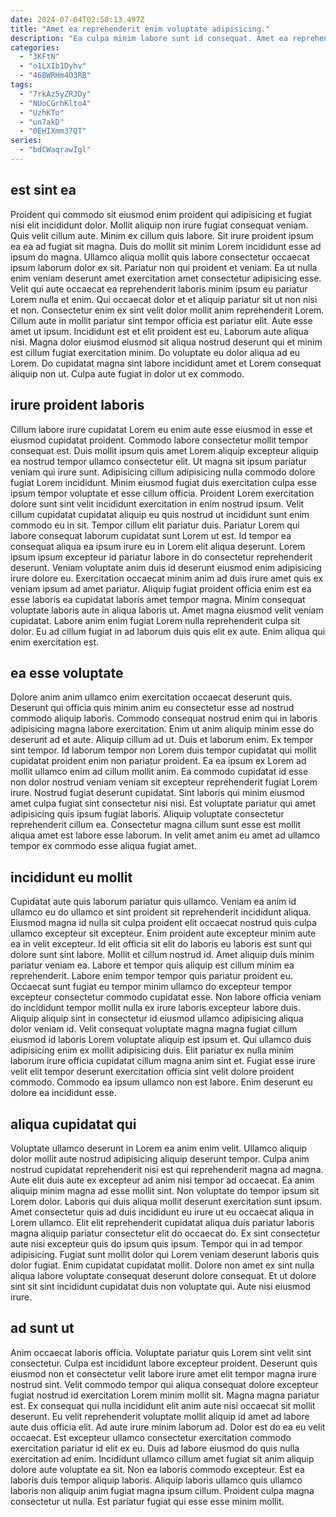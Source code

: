 ```yaml
---
date: 2024-07-04T02:58:13.497Z
title: "Amet ea reprehenderit enim voluptate adipisicing."
description: "Ea culpa minim labore sunt id consequat. Amet ea reprehenderit consequat enim do cillum pariatur."
categories:
  - "3KFtN"
  - "o1LXIb1Dyhv"
  - "46BWRHm4O3RB"
tags:
  - "7rkAz5yZRJDy"
  - "NUoCGrhKlto4"
  - "UzhKTo"
  - "un7akD"
  - "0EHIXmm37QT"
series:
  - "bdCWaqrawIgl"
---
```



## est sint ea

Proident qui commodo sit eiusmod enim proident qui adipisicing et fugiat nisi elit incididunt dolor. Mollit aliquip non irure fugiat consequat veniam. Quis velit cillum aute. Minim ex cillum quis labore. Sit irure proident ipsum ea ea ad fugiat sit magna. Duis do mollit sit minim Lorem incididunt esse ad ipsum do magna. Ullamco aliqua mollit quis labore consectetur occaecat ipsum laborum dolor ex sit.
Pariatur non qui proident et veniam. Ea ut nulla enim veniam deserunt amet exercitation amet consectetur adipisicing esse. Velit qui aute occaecat ea reprehenderit laboris minim ipsum eu pariatur Lorem nulla et enim. Qui occaecat dolor et et aliquip pariatur sit ut non nisi et non. Consectetur enim ex sint velit dolor mollit anim reprehenderit Lorem. Cillum aute in mollit pariatur sint tempor officia est pariatur elit. Aute esse amet ut ipsum. Incididunt est et elit proident est eu.
Laborum aute aliqua nisi. Magna dolor eiusmod eiusmod sit aliqua nostrud deserunt qui et minim est cillum fugiat exercitation minim. Do voluptate eu dolor aliqua ad eu Lorem. Do cupidatat magna sint labore incididunt amet et Lorem consequat aliquip non ut. Culpa aute fugiat in dolor ut ex commodo.

## irure proident laboris

Cillum labore irure cupidatat Lorem eu enim aute esse eiusmod in esse et eiusmod cupidatat proident. Commodo labore consectetur mollit tempor consequat est. Duis mollit ipsum quis amet Lorem aliquip excepteur aliquip ea nostrud tempor ullamco consectetur elit. Ut magna sit ipsum pariatur veniam qui irure sunt. Adipisicing cillum adipisicing nulla commodo dolore fugiat Lorem incididunt. Minim eiusmod fugiat duis exercitation culpa esse ipsum tempor voluptate et esse cillum officia. Proident Lorem exercitation dolore sunt sint velit incididunt exercitation in enim nostrud ipsum.
Velit cillum cupidatat cupidatat aliquip eu quis nostrud ut incididunt sunt enim commodo eu in sit. Tempor cillum elit pariatur duis. Pariatur Lorem qui labore consequat laborum cupidatat sunt Lorem ut est. Id tempor ea consequat aliqua ea ipsum irure eu in Lorem elit aliqua deserunt. Lorem ipsum ipsum excepteur id pariatur labore in do consectetur reprehenderit deserunt.
Veniam voluptate anim duis id deserunt eiusmod enim adipisicing irure dolore eu. Exercitation occaecat minim anim ad duis irure amet quis ex veniam ipsum ad amet pariatur. Aliquip fugiat proident officia enim est ea esse laboris ea cupidatat laboris amet tempor magna. Minim consequat voluptate laboris aute in aliqua laboris ut. Amet magna eiusmod velit veniam cupidatat. Labore anim enim fugiat Lorem nulla reprehenderit culpa sit dolor. Eu ad cillum fugiat in ad laborum duis quis elit ex aute. Enim aliqua qui enim exercitation est.

## ea esse voluptate

Dolore anim anim ullamco enim exercitation occaecat deserunt quis. Deserunt qui officia quis minim anim eu consectetur esse ad nostrud commodo aliquip laboris. Commodo consequat nostrud enim qui in laboris adipisicing magna labore exercitation. Enim ut anim aliquip minim esse do deserunt ad et aute.
Aliquip cillum ad ut. Duis et laborum enim. Ex tempor sint tempor. Id laborum tempor non Lorem duis tempor cupidatat qui mollit cupidatat proident enim non pariatur proident. Ea ea ipsum ex Lorem ad mollit ullamco enim ad cillum mollit anim. Ea commodo cupidatat id esse non dolor nostrud veniam veniam sit excepteur reprehenderit fugiat Lorem irure. Nostrud fugiat deserunt cupidatat.
Sint laboris qui minim eiusmod amet culpa fugiat sint consectetur nisi nisi. Est voluptate pariatur qui amet adipisicing quis ipsum fugiat laboris. Aliquip voluptate consectetur reprehenderit cillum ea. Consectetur magna cillum sunt esse est mollit aliqua amet est labore esse laborum. In velit amet anim eu amet ad ullamco tempor ex commodo esse aliqua fugiat amet.

## incididunt eu mollit

Cupidatat aute quis laborum pariatur quis ullamco. Veniam ea anim id ullamco eu do ullamco et sint proident sit reprehenderit incididunt aliqua. Eiusmod magna id nulla sit culpa proident elit occaecat nostrud quis culpa ullamco excepteur sit excepteur. Enim proident aute excepteur minim aute ea in velit excepteur. Id elit officia sit elit do laboris eu laboris est sunt qui dolore sunt sint labore. Mollit et cillum nostrud id.
Amet aliquip duis minim pariatur veniam ea. Labore et tempor quis aliquip est cillum minim ea reprehenderit. Labore enim tempor tempor quis pariatur proident eu. Occaecat sunt fugiat eu tempor minim ullamco do excepteur tempor excepteur consectetur commodo cupidatat esse. Non labore officia veniam do incididunt tempor mollit nulla ex irure laboris excepteur labore duis. Aliquip aliquip sint in consectetur id eiusmod ullamco adipisicing aliqua dolor veniam id. Velit consequat voluptate magna magna fugiat cillum eiusmod id laboris Lorem voluptate aliquip est ipsum et. Qui ullamco duis adipisicing enim ex mollit adipisicing duis.
Elit pariatur ex nulla minim laborum irure officia cupidatat cillum magna anim sint et. Fugiat esse irure velit elit tempor deserunt exercitation officia sint velit dolore proident commodo. Commodo ea ipsum ullamco non est labore. Enim deserunt eu dolore ea incididunt esse.

## aliqua cupidatat qui

Voluptate ullamco deserunt in Lorem ea anim enim velit. Ullamco aliquip dolor mollit aute nostrud adipisicing aliquip deserunt tempor. Culpa anim nostrud cupidatat reprehenderit nisi est qui reprehenderit magna ad magna. Aute elit duis aute ex excepteur ad anim nisi tempor ad occaecat.
Ea anim aliquip minim magna ad esse mollit sint. Non voluptate do tempor ipsum sit Lorem dolor. Laboris qui duis aliqua mollit deserunt exercitation sunt ipsum. Amet consectetur quis ad duis incididunt eu irure ut eu occaecat aliqua in Lorem ullamco. Elit elit reprehenderit cupidatat aliqua duis pariatur laboris magna aliquip pariatur consectetur elit do occaecat do. Ex sint consectetur aute nisi excepteur quis do ipsum quis ipsum. Tempor qui in ad tempor adipisicing.
Fugiat sunt mollit dolor qui Lorem veniam deserunt laboris quis dolor fugiat. Enim cupidatat cupidatat mollit. Dolore non amet ex sint nulla aliqua labore voluptate consequat deserunt dolore consequat. Et ut dolore sint sit sint incididunt cupidatat duis non voluptate qui. Aute nisi eiusmod irure.

## ad sunt ut

Anim occaecat laboris officia. Voluptate pariatur quis Lorem sint velit sint consectetur. Culpa est incididunt labore excepteur proident. Deserunt quis eiusmod non et consectetur velit labore irure amet elit tempor magna irure nostrud sint. Velit commodo tempor qui aliqua consequat dolore excepteur fugiat nostrud id exercitation Lorem minim mollit sit. Magna magna pariatur est.
Ex consequat qui nulla incididunt elit anim aute nisi occaecat sit mollit deserunt. Eu velit reprehenderit voluptate mollit aliquip id amet ad labore aute duis officia elit. Ad aute irure minim laborum ad. Dolor est do ea eu velit occaecat. Est excepteur ullamco consectetur exercitation commodo exercitation pariatur id elit ex eu. Duis ad labore eiusmod do quis nulla exercitation ad enim. Incididunt ullamco cillum amet fugiat sit anim aliquip dolore aute voluptate ea sit. Non ea laboris commodo excepteur.
Est ea laboris duis tempor aliquip laboris. Aliquip laboris ullamco quis ullamco laboris non aliquip anim fugiat magna ipsum cillum. Proident culpa magna consectetur ut nulla. Est pariatur fugiat qui esse esse minim mollit.

